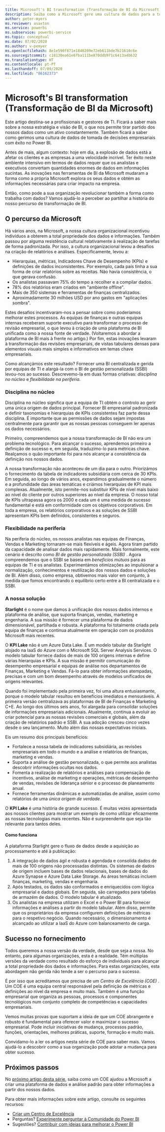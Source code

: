 ```yaml
---
title: Microsoft's BI transformation (Transformação de BI da Microsoft)
description: Saiba como a Microsoft gere uma cultura de dados para a tomada de decisões empresariais com êxito. Descreve a sua estratégia e visão para BI.
author: peter-myers
ms.reviewer: asaxton
ms.service: powerbi
ms.subservice: powerbi-service
ms.topic: conceptual
ms.date: 07/02/2020
ms.author: v-pemyer
ms.openlocfilehash: 8e1e590f871e1840209e72eb611bde7b21610c6e
ms.sourcegitcommit: c18130ea61e67ba111be870ddb971c6413a4b632
ms.translationtype: HT
ms.contentlocale: pt-PT
ms.lasthandoff: 07/09/2020
ms.locfileid: "86162373"
---
```

# <a name="microsofts-bi-transformation"></a>Microsoft's BI transformation (Transformação de BI da Microsoft)

Este artigo destina-se a profissionais e gestores de TI. Ficará a saber mais sobre a nossa estratégia e visão de BI, o que nos permite tirar partido dos nossos dados como um ativo constantemente. Também ficará a saber como gerimos uma cultura de dados de tomada de decisões empresariais com êxito no Power BI.

Antes de mais, algum contexto: hoje em dia, a explosão de dados está a afetar os clientes e as empresas a uma velocidade incrível. Ter êxito neste ambiente intensivo em termos de dados requer que os analistas e executivos convertam quantidades enormes de dados em informações sucintas. As inovações nas ferramentas de BI da Microsoft mudaram a forma como a própria Microsoft explora os seus dados e obtém as informações necessárias para criar impacto na empresa.

Então, como pode a sua organização revolucionar também a forma como trabalha com dados? Vamos ajudá-lo a perceber ao partilhar a história do nosso percurso de transformação de BI.

## <a name="microsoft-journey"></a>O percurso da Microsoft

Há vários anos, na Microsoft, a nossa cultura organizacional incentivou indivíduos a obterem a total propriedade dos dados e informações. Também passou por alguma resistência cultural relativamente à realização de tarefas de forma padronizada. Por isso, a cultura organizacional levou a desafios na criação de relatórios e análises. Especificamente, levou a:

- Hierarquias, métricas, Indicadores Chave de Desempenho (KPIs) e definições de dados inconsistentes. Por exemplo, cada país tinha a sua forma de criar relatórios sobre as receitas. Não havia consistência, o que gerava confusão.
- Os analistas passavam 75% do tempo a recolher e a compilar dados.
- 78% dos relatórios eram criados em "ambiente offline".
- Mais de 350 sistemas e ferramentas de finanças centralizados.
- Aproximadamente 30 milhões USD por ano gastos em "aplicações sombra".

Estes desafios incentivaram-nos a pensar sobre como poderíamos melhorar estes processos. As equipas de finanças e outras equipas internas receberam suporte executivo para transformar o processo de revisão empresarial, o que levou à criação de uma plataforma de BI unificada como a nossa fonte de verdade. (Voltaremos a abordar a plataforma de BI mais à frente no artigo.) Por fim, estas inovações levaram à transformação das revisões empresariais, de vistas tabulares densas para elementos visuais mais simples e informativos em temas chave empresariais.

Como alcançámos este resultado? Fornecer uma BI centralizada e gerida por equipas de TI e alargá-la com o BI de gestão personalizada (SSBI) levou-nos ao sucesso. Descrevemo-la em duas formas criativas: _disciplina no núcleo_ e _flexibilidade na periferia_.

### <a name="discipline-at-the-core"></a>Disciplina no núcleo

Disciplina no núcleo significa que a equipa de TI obtém o controlo ao gerir uma única origem de dados principal. Fornecer BI empresarial padronizada e definir taxonomias e hierarquias de KPIs consistentes faz parte dessa disciplina. É importante que as permissões de dados sejam impostas centralmente para garantir que as nossas pessoas conseguem ler apenas os dados necessários.

Primeiro, compreendemos que a nossa transformação de BI não era um problema tecnológico. Para alcançar o sucesso, aprendemos primeiro a definição de sucesso e, em seguida, traduzimo-lo para métricas chave. Realçamos o quão importante foi para nós alcançar a consistência da definição nos nossos dados.

A nossa transformação não aconteceu de um dia para o outro. Priorizámos o fornecimento da tabela de indicadores subsidiária com cerca de 30 KPIs. Em seguida, ao longo de vários anos, expandimos gradualmente o número e a profundidade das áreas temáticas e criámos hierarquias de KPI mais complexas. Atualmente, isto permite-nos substituir KPIs de nível mais baixo ao nível do cliente por outros superiores ao nível da empresa. O nosso total de KPIs ultrapassa agora os 2000 e cada um é uma medida de sucesso fundamental e está em conformidade com os objetivos corporativos. Em toda a empresa, os relatórios corporativos e as soluções de SSBI apresentam KPIs bem definidos, consistentes e seguros.

### <a name="flexibility-at-the-edge"></a>Flexibilidade na periferia

Na periferia do núcleo, os nossos analistas nas equipas de Finanças, Vendas e Marketing tornaram-se mais flexíveis e ágeis. Agora tiram partido da capacidade de analisar dados mais rapidamente. Mais formalmente, este cenário é descrito como _BI de gestão personalizada (SSBI)_ . Agora compreendemos que o SSBI se baseia em _benefícios mútuos_ para as equipas de TI e os analistas. Experimentámos otimizações ao impulsionar a normalização, conhecimentos e reutilização dos nossos dados e soluções de BI. Além disso, como empresa, obtivemos mais valor em conjunto, à medida que fomos encontrando o equilíbrio certo entre a BI centralizada e o SSBI.

### <a name="our-solution"></a>A nossa solução

**Starlight** é o nome que damos à unificação dos nossos dados internos e plataforma de análise, que suporta finanças, vendas, marketing e engenharia. A sua missão é fornecer uma plataforma de dados dimensionável, partilhada e robusta. A plataforma foi totalmente criada pela equipa de finanças e continua atualmente em operação com os produtos Microsoft mais recentes.

O **KPI Lake** não é um Azure Data Lake. É um modelo tabular da Starlight alojado na IaaS do Azure com o Microsoft SQL Server Analysis Services. O modelo tabular fornece dados de mais de 100 origens internas e define várias hierarquias e KPIs. A sua missão é permitir comunicação do desempenho empresarial e equipas de análise nos departamentos de Finanças, Marketing e Vendas. Fá-lo para obter informações atempadas, precisas e com um bom desempenho através de modelos unificados de origens relevantes.

Quando foi implementado pela primeira vez, foi uma altura entusiasmante, porque o modelo tabular resultou em benefícios imediatos e mensuráveis. A primeira versão centralizava as plataformas de BI de Finanças e Marketing C+E. Ao longo dos últimos seis anos, foi alargada para consolidar soluções de informações empresariais adicionais. Atualmente, continua a evoluir ao criar potencial para as nossas revisões comerciais e globais, além da criação de relatórios padrão e SSBI. A sua adoção cresceu cinco vezes desde o seu lançamento. Muito além das nossas expectativas iniciais.

Eis um resumo dos principais benefícios:

- Fortalece a nossa tabela de indicadores subsidiária, as revisões empresariais em todo o mundo e a análise e relatórios de finanças, marketing e vendas.
- Suporta a análise de gestão personalizada, o que permite aos analistas descobrir informações ocultas nos dados.
- Fomenta a realização de relatórios e análises para compensação de incentivos, análise de marketing e operações, métricas de desempenho de vendas, revisões de liderança sénior e o processo de planeamento anual.
- Fornece ferramentas dinâmicas e automatizadas de análise, assim como relatórios de uma _única origem de verdade_.

O **KPI Lake** é uma história de grande sucesso. É muitas vezes apresentada aos nossos clientes para mostrar um exemplo de como utilizar eficazmente as nossas tecnologias mais recentes. Não é surpreendente que seja tão relevante para tantos deles.

#### <a name="how-it-works"></a>Como funciona

A plataforma Starlight gere o fluxo de dados desde a aquisição ao processamento e até à publicação:

1. A integração de dados ágil e robusta é agendada e consolida dados de mais de 100 origens não processadas distintas. Os sistemas de dados de origem incluem bases de dados relacionais, bases de dados do Azure Synapse e Azure Data Lake Storage. As áreas temáticas incluem finanças, marketing, vendas e engenharia.
2. Após testados, os dados são conformados e enriquecidos com lógica empresarial e dados globais. Em seguida, são carregados para tabelas de armazém de dados. O modelo tabular é atualizado.
3. Os analistas na empresa utilizam o Excel e o Power BI para fornecer informações e análises a partir do modelo tabular. Além disso, permite que os proprietários da empresa configurem definições de métricas para o respetivo negócio. Quando necessário, o dimensionamento é alcançado ao utilizar a IaaS do Azure com balanceamento de carga.

## <a name="deliver-success"></a>Sucesso no fornecimento

Todos queremos a nossa versão da verdade, desde que seja a nossa. No entanto, para algumas organizações, esta é a realidade. Têm múltiplas versões da verdade como resultado do esforço de individuais para alcançar a total propriedade dos dados e informações. Para estas organizações, esta abordagem não gerida não tende a ser o percurso para o sucesso.

É por isso que acreditamos que precisa de um _Centro de Excelência (COE)_ . Um COE é uma equipa central responsável pela definição de métricas e definições ao nível da empresa e muito mais. Também é uma função empresarial que organiza as pessoas, processos e componentes tecnológicos num conjunto completo de competências e capacidades empresariais.

Vemos muitas provas que suportam a ideia de que um COE abrangente e robusto é fundamental para oferecer valor e maximizar o sucesso empresarial. Pode incluir iniciativas de mudança, processos padrão, funções, orientações, melhores práticas, suporte, formação e muito mais.

Convidamo-lo a ler os artigos nesta série de COE para saber mais. Vamos ajudá-lo a descobrir como a sua organização pode adotar a mudança para obter sucesso.

## <a name="next-steps"></a>Próximos passos

No [próximo artigo desta série](center-of-excellence-establish.md), saiba como um COE ajudou a Microsoft a criar uma plataforma de dados e análise padrão para obter informações a partir dos nossos dados.

Para obter mais informações sobre este artigo, consulte os seguintes recursos:

- [Criar um Centro de Excelência](center-of-excellence-establish.md)
- Perguntas? [Experimente perguntar à Comunidade do Power BI](https://community.powerbi.com/)
- Sugestões? [Contribuir com ideias para melhorar o Power BI](https://ideas.powerbi.com/)
